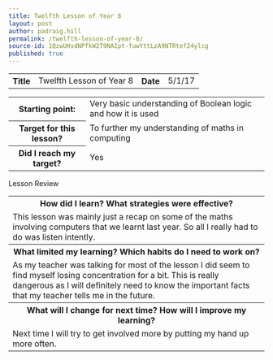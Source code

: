 ```yaml
---
title: Twelfth Lesson of Year 8
layout: post
author: padraig.hill
permalink: /twelfth-lesson-of-year-8/
source-id: 1QzwUHsdNPfkW2T9NAIpt-fuwYttLzA9NTRtef24ylcg
published: true
---
```

<table>
  <tr>
    <th>Title</th>
    <td>Twelfth Lesson of Year 8</td>
    <th>Date</th>
    <td>5/1/17</td>
  </tr>
</table>



<table>
  <tr>
    <th>Starting point:</th>
    <td>Very basic understanding of Boolean logic and how it is used</td>
  </tr>
  <tr>
    <th>Target for this lesson?</th>
    <td>To further my understanding of maths in computing</td>
  </tr>
  <tr>
    <th>Did I reach my target? </th>
    <td>Yes</td>
  </tr>
</table>



<table>
  <tr>
    <tm>Lesson Review</tm>
  </tr>
  <tr>
    <th>How did I learn? What strategies were effective? </th>
  </tr>
  <tr>
    <td>This lesson was mainly just a recap on some of the maths involving computers that we learnt last year. So all I really had to do was listen intently.</td>
  </tr>
  <tr>
    <th>What limited my learning? Which habits do I need to work on? </th>
  </tr>
  <tr>
    <td>As my teacher was talking for most of the lesson I did seem to find myself losing concentration for a bit. This is really  dangerous as I will definitely need to know the important facts that my teacher tells me in the future.</td>
  </tr>
  <tr>
    <th>What will I change for next time? How will I improve my learning?</th>
  </tr>
  <tr>
    <td>Next time I will try to get involved more by putting my hand up more often. </td>
  </tr>
</table>


